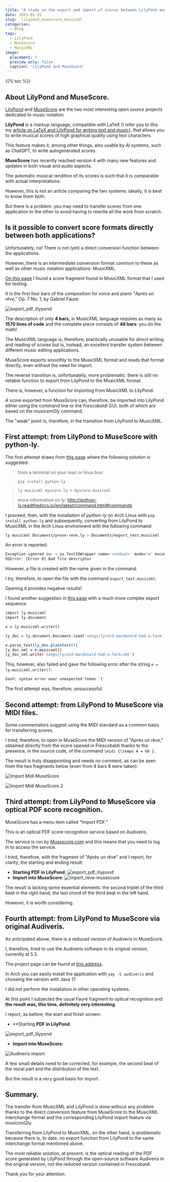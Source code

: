 ```yaml
---
title: "A study on the export and import of scores between LilyPond and MuseScore via MusicXML"
date: 2023-02-25
slug:  lilypond_musescore_musicxml
categories:
  - Blog
tags:
  - LilyPond
  - MuseScore
  - MusicXML
image:
  placement: 3
  preview_only: false 
  caption: 'LilyPond and MuseScore'
---
```


{{% toc %}}

## About LilyPond and MuseScore.

[LilyPond](https://lilypond.org/) and [MuseScore](https://musescore.g) are the two most interesting *open source* projects dedicated to music notation.

**LilyPond** is a markup language, compatible with LaTeX (I refer you to this my [article on LaTeX and LilyPond for writing text and music](https://francopasut.netlify.app/it/post/lilypond-lyluatex/)), that allows you to write musical scores of high graphical quality using text characters.

This feature makes it, among other things, also usable by AI systems, such as ChatGPT, to write autogenerated scores.

**MuseScore** has recently reached version 4 with many new features and updates in both visual and audio aspects.

The automatic musical rendition of its scores is such that it is comparable with actual interpretations.

However, this is not an article comparing the two systems: ideally, it is best to know them both.

But there is a problem: you may need to transfer scores from one application to the other to avoid having to rewrite all the work from scratch.

## Is it possible to convert  score formats directly between both applications?

Unfortunately, no!   There is not (yet) a direct conversion function between the applications.

However, there is an intermediate conversion format common to these as well as other music notation applications: MusicXML.

[On this page](https://www.w3.org/2021/06/musicxml40/musicxml-reference/examples/tutorial-apres-un-reve/) I found a score fragment found in MusicXML format that I used for testing.

It is the first four bars of the composition for voice and piano "*Après un rêve*," Op. 7 No. 1, by Gabriel Fauré:

![export_pdf_lilypond](apres_reve_lilypond.png)

The description of only **4 bars,** in MusicXML language requires as many as **1570 lines of code** and the complete piece consists of **48 bars**: you do the math!

The MusicXML language is, therefore, practically unusable for *direct* writing and reading of scores but is, instead, an excellent transfer system between different music editing applications.

MuseScore exports smoothly to the MusicXML format and reads that format directly, even without the need for import.

The reverse transition is, unfortunately, more problematic: there is still no reliable function to export from LilyPond to the MusicXML format. 

There is, however, a function for importing from MusicXML to LilyPond.

A score exported from MuseScore can, therefore, be imported into LilyPond either using the command line or the *Frescobaldi* GUI, both of which are based on the *musicxml2ly* command.

The "weak" point is, therefore, in the transition from LilyPond to MusicXML.

## First attempt: from LilyPond to MuseScore with python-ly.

The first attempt draws from [this page](https://music.stackexchange.com/questions/42315/lilypond-to-musicxml-to-sibelius) where the following solution is suggested:

> from a terminal on your mac or linux box:

> `pip install python-ly`

> `ly musicxml myscore.ly > myscore.musicxml`
>
> more information on ly: http://python-ly.readthedocs.io/en/latest/command.html#commands

I proceed, then, with the installation of *python-ly* on Arch Linux with `pip install python-ly` and subsequently, 
converting from LilyPond to MusicXML in the Arch Linux environment with the following command:

```bash
ly musicxml Documents/prove-reve.ly > Documents/export_test.musicxml
```

An error is reported:

```bash
Exception ignored in: <_io.TextIOWrapper name='<stdout>' mode='w' encoding='utf-8'>
OSError: [Error 9] Bad file descriptor
```

However, a file is created with the name given in the command.

I try, therefore, to open the file with the command `export_test.musicxml`.

Opening it provides negative results!

I found another suggestion in [this page](https://stackoverflow.com/questions/70885191/export-lilypond-file-to-musicxml-then-importing-that-into-musescore) with a much more complex export sequence:

```bash
import ly.musicxml
import ly.document

e = ly.musicxml.writer()

ly_doc = ly.document.Document.load('songs/ly/old-macdonald-had-a-farm.ly')

e.parse_text(ly_doc.plaintext())
ly_doc_xml = e.musicxml()
ly_doc_xml.write('songs/ly/old-macdonald-had-a-farm.xml')
```


This, however, also failed and gave the following error after the string `e = ly.musicxml.writer()`: 

```bash
bash: syntax error near unexpected token `('
```
The first attempt was, therefore, unsuccessful.


## Second attempt: from LilyPond to MuseScore via MIDI files.

Some commentators suggest using the MIDI standard as a common basis for transferring scores.

I tried, therefore, to open in MuseScore the MIDI version of "Après un rêve," obtained directly from the score opened in Frescobaldi thanks to the presence, in the source code, of the command `\midi {\tempo 4 = 60 }`.

The result is truly disappointing and needs no comment, as can be seen from the two fragments below (even from 4 bars 8 were taken):

![Import Midi MuseScore](import_midi_musescore.png)

![Import Midi MuseScore 2](import_midi_musescore-2.png)

## Third attempt: from LilyPond to MuseScore via optical PDF score recognition.





MuseScore has a menu item called "Import PDF." 

This is an optical PDF score recognition service based on Audiveris.

The service is run by [Musescore.com](http://Musescore.com) and this means that you need to log in to access the service.

I tried, therefore, with the fragment of "Après un rêve" and I report, for clarity, the starting and ending result:

* **Starting PDF in LilyPond**: ![export_pdf_lilypond](apres_reve_lilypond.png)
* **Import into MuseScore**: ![import_reve-musescore](apres_reve_musescore.png)

The result is lacking some essential elements: the second triplet of the third beat in the right hand; the last chord of the third beat in the left hand.

However, it is worth considering.

## Fourth attempt: from LilyPond to MuseScore via original Audiveris.

As anticipated above, there is a reduced version of Audiveris in MuseScore.

I, therefore, tried to use the Audiveris software in its original version, currently at 5.3.

The project page can be found at [this address](https://audiveris.github.io/audiveris/).

In Arch you can easily install the application with `yay -S audiveris` and choosing the version with Java 17.

I did not perform the installation in other operating systems.

At this point I subjected the usual Fauré fragment to optical recognition and **the result was, this time, definitely very interesting**.

I report, as before, the start and finish screen:

* **Starting **PDF in LilyPond**: 



![export_pdf_lilypond](apres_reve_lilypond.png)

* **Import into MuseScore**: 

![Audiveris import](apres_reve_audiveris.png)


A few small details need to be corrected, for example, the second beat of the vocal part and the distribution of the text.

But the result is a very good basis for import.

## Summary.

The transfer from MusicXML and LilyPond is done without any problem thanks to the direct conversion feature from MuseScore to the MusicXML interchange format and the corresponding LilyPond import feature via musicxml2ly.

Transferring from LilyPond to MusicXML, on the other hand, is problematic because there is, to date, no export function from LilyPond to the same interchange format mentioned above.

The most reliable solution, at present, is the optical reading of the PDF score generated by LilyPond through the open-source software Audiveris in the original version, not the reduced version contained in Frescobaldi.

Thank you for your attention.
